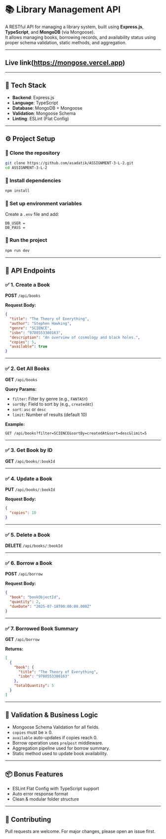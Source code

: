 
# 📚 Library Management API

A RESTful API for managing a library system, built using **Express.js**, **TypeScript**, and **MongoDB** (via Mongoose).  
It allows managing books, borrowing records, and availability status using proper schema validation, static methods, and aggregation.

---
##  Live link(https://mongose.vercel.app)
---
## 🚀 Tech Stack

- **Backend**: Express.js
- **Language**: TypeScript
- **Database**: MongoDB + Mongoose
- **Validation**: Mongoose Schema
- **Linting**: ESLint (Flat Config)

---

## ⚙️ Project Setup

### 🔹 Clone the repository

```bash
git clone https://github.com/asadatik/ASSIGNMENT-3-L-2.git
cd ASSIGNMENT-3-L-2
```

### 🔹 Install dependencies

```bash
npm install
```

### 🔹 Set up environment variables

Create a `.env` file and add:

```
DB_USER = 
DB_PASS =
```

### 🔹 Run the project

```bash
npm run dev
```

---

## 📘 API Endpoints

### ✅ 1. Create a Book
**POST** `/api/books`

**Request Body:**
```json
{
  "title": "The Theory of Everything",
  "author": "Stephen Hawking",
  "genre": "SCIENCE",
  "isbn": "9780553380163",
  "description": "An overview of cosmology and black holes.",
  "copies": 5,
  "available": true
}
```

---

### ✅ 2. Get All Books
**GET** `/api/books`

**Query Params:**
- `filter`: Filter by genre (e.g., `FANTASY`)
- `sortBy`: Field to sort by (e.g., `createdAt`)
- `sort`: `asc` or `desc`
- `limit`: Number of results (default 10)

**Example:**
```
GET /api/books?filter=SCIENCE&sortBy=createdAt&sort=desc&limit=5
```

---

### ✅ 3. Get Book by ID
**GET** `/api/books/:bookId`

---

### ✅ 4. Update a Book
**PUT** `/api/books/:bookId`

**Request Body:**
```json
{
  "copies": 10
}
```

---

### ✅ 5. Delete a Book
**DELETE** `/api/books/:bookId`

---

### ✅ 6. Borrow a Book
**POST** `/api/borrow`

**Request Body:**
```json
{
  "book": "bookObjectId",
  "quantity": 2,
  "dueDate": "2025-07-18T00:00:00.000Z"
}
```

---

### ✅ 7. Borrowed Book Summary
**GET** `/api/borrow`

**Returns:**
```json
[
  {
    "book": {
      "title": "The Theory of Everything",
      "isbn": "9780553380163"
    },
    "totalQuantity": 5
  }
]
```

---

## 🔐 Validation & Business Logic

- Mongoose Schema Validation for all fields.
- `copies` must be ≥ 0.
- `available` auto-updates if copies reach 0.
- Borrow operation uses `pre`/`post` middleware.
- Aggregation pipeline used for borrow summary.
- Static method used to update book availability.

---

## 📦 Bonus Features

- ESLint Flat Config with TypeScript support
- Auto error response format
- Clean & modular folder structure

---

## 🤝 Contributing

Pull requests are welcome. For major changes, please open an issue first.

